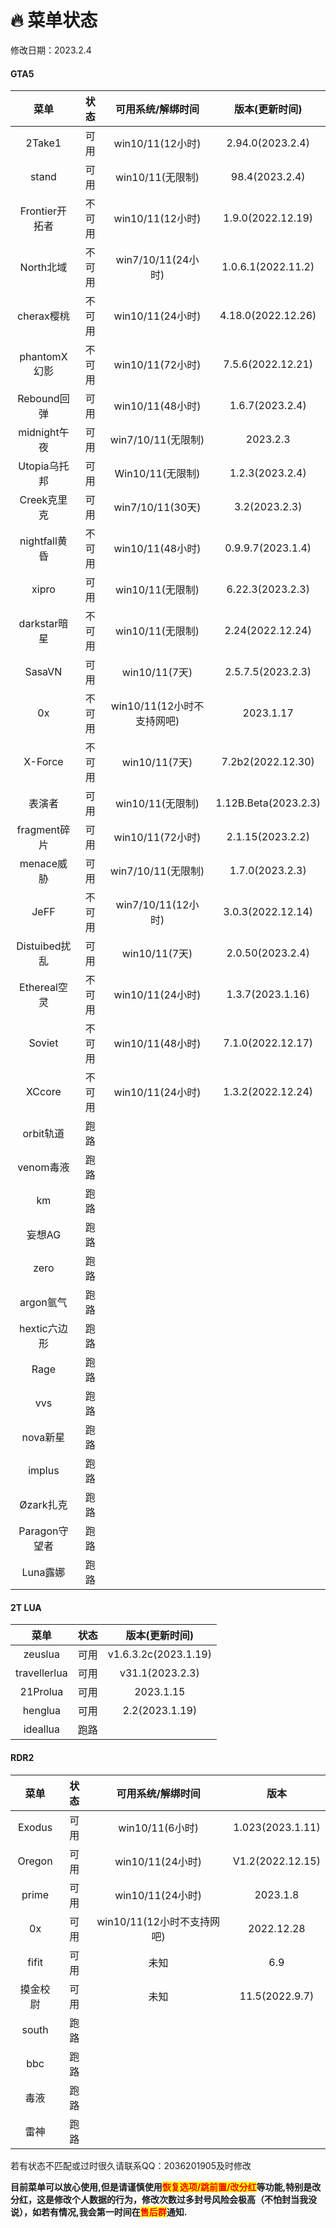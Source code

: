 # 🔥 菜单状态

修改日期：2023.2.4

<!-- tabs:start -->

#### **GTA5**

|     菜单    | 状态 |  可用系统/解绑时间 |  版本(更新时间)    |
| :---------: |:---:|:-----------------:|:-----------------: |
|    2Take1   |  可用|  win10/11(12小时)|  2.94.0(2023.2.4) |
|     stand   |  可用|   win10/11(无限制)|  98.4(2023.2.4) |
|Frontier开拓者|  不可用|  win10/11(12小时)|  1.9.0(2022.12.19)  |
|  North北域   |不可用|win7/10/11(24小时)|  1.0.6.1(2022.11.2)  |
|  cherax樱桃  |不可用|  win10/11(24小时)|  4.18.0(2022.12.26)  |
| phantomX幻影 |不可用|  win10/11(72小时)|  7.5.6(2022.12.21) |
|  Rebound回弹 | 可用|   win10/11(48小时)|  1.6.7(2023.2.4)  |
| midnight午夜 | 可用| win7/10/11(无限制)|      2023.2.3     |
| Utopia乌托邦 | 可用|   Win10/11(无限制)| 1.2.3(2023.2.4) |
|  Creek克里克 | 可用|  win7/10/11(30天)|3.2(2023.2.3)|
|nightfall黄昏 | 不可用|   win10/11(48小时)| 0.9.9.7(2023.1.4) |
|    xipro    | 可用|    win10/11(无限制)|   6.22.3(2023.2.3)  |
|darkstar暗星 | 不可用|    win10/11(无限制)|   2.24(2022.12.24)  |
|  SasaVN     | 可用|     win10/11(7天) |  2.5.7.5(2023.2.3) |
|    0x       | 不可用|win10/11(12小时不支持网吧)|  2023.1.17    |
|  X-Force    | 不可用|     win10/11(7天) |   7.2b2(2022.12.30)  |
|    表演者   | 可用|   win10/11(无限制)|1.12B.Beta(2023.2.3)|
|fragment碎片 | 可用| win10/11(72小时)   |  2.1.15(2023.2.2)  |
|  menace威胁 | 可用|win7/10/11(无限制)  |  1.7.0(2023.2.3)  |
|     JeFF   |  不可用|win7/10/11(12小时) |  3.0.3(2022.12.14)  |
|Distuibed扰乱| 可用|  win10/11(7天)    |  2.0.50(2023.2.4) |
|Ethereal空灵 | 不可用|win10/11(24小时)   |  1.3.7(2023.1.16) |
|   Soviet    | 不可用| win10/11(48小时)  |  7.1.0(2022.12.17)  |
|   XCcore    |不可用|win10/11(24小时)  |   1.3.2(2022.12.24)  |
|  orbit轨道  |  跑路|||
|  venom毒液  |  跑路|||
|    km      |  跑路|||
|   妄想AG    | 跑路|||
|   zero     |  跑路|||
| argon氩气  |  跑路|||
|hextic六边形 |  跑路|||
|   Rage     |  跑路|||
|    vvs     |  跑路|||
| nova新星   |  跑路|||
|  implus    |  跑路|||
| Øzark扎克  |  跑路|||
|Paragon守望者|  跑路|||
|  Luna露娜  |  跑路|||

#### **2T LUA**


|     菜单    | 状态  |  版本(更新时间)    |
| :---------: |:---:|:-----------------: |
|    zeuslua  |  可用|v1.6.3.2c(2023.1.19)|
| travellerlua|  可用|   v31.1(2023.2.3)   |
|   21Prolua  |  可用|      2023.1.15     |
|    henglua  |  可用|  2.2(2023.1.19)  |
|   ideallua  |  跑路|                    |

#### **RDR2**

|  菜单 |状态|可用系统/解绑时间|        版本      |
| :----:|:-:|:--------------:| :--------------: |
| Exodus|可用|win10/11(6小时)| 1.023(2023.1.11) |
|Oregon |可用|win10/11(24小时)|V1.2(2022.12.15)|
| prime |可用|win10/11(24小时)|    2023.1.8    |
|  0x   |可用|win10/11(12小时不支持网吧)|2022.12.28|
| fifit |可用|          未知  |   6.9 |
|摸金校尉|可用|          未知  | 11.5(2022.9.7)|
|  south | 跑路 |||
|   bbc  | 跑路 |||
|   毒液  |跑路 |||
|   雷神  |跑路 |||

<!-- tabs:end -->

若有状态不匹配或过时很久请联系QQ：2036201905及时修改

**目前菜单可以放心使用,但是请谨慎使用**<mark style="color:red;">**恢复选项/跳前置/改分红**</mark>**等功能,特别是改分红，这是修改个人数据的行为，修改次数过多封号风险会极高（不怕封当我没说），如若有情况,我会第一时间在**<mark style="color:red;">**售后群**</mark>**通知.**
